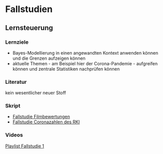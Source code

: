 # Fallstudien


## Lernsteuerung


### Lernziele 

- Bayes-Modellierung in einen angewandten Kontext anwenden können und die Grenzen aufzeigen können
- aktuelle Themen - am Beispiel hier der Corona-Pandemie - aufgreifen können und zentrale Statistiken nachprüfen können




### Literatur 

kein wesentlicher neuer Stoff



<!-- # Folien, Videos -->
  
  
### Skript 

- [Fallstudie Filmbewertungen](https://sebastiansauer.github.io/QM2-Folien/Themen/Fallstudien/Thema5-Fallstudie.html)
- [Fallstudie Coronazahlen des RKI](https://data-se.netlify.app/2021/11/27/analyse-der-rki-coronadaten/)




### Videos 

[Playlist Fallstudie 1](https://youtube.com/playlist?list=PLRR4REmBgpIFR226XcTUpot2yC6U0gycd)
